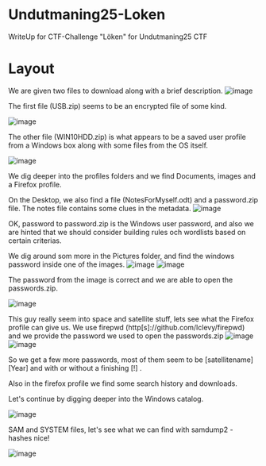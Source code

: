# Undutmaning25-Loken
WriteUp for CTF-Challenge "Löken" for Undutmaning25 CTF

# Layout
We are given two files to download along with a brief description.
![image](https://github.com/user-attachments/assets/7b4ffbe7-e032-4475-8a35-cc8588716833)

The first file (USB.zip) seems to be an encrypted file of some kind.

![image](https://github.com/user-attachments/assets/bdd058b7-3982-47ab-8003-c46a944cd169)

The other file (WIN10HDD.zip) is what appears to be a saved user profile from a Windows box along with some files from the OS itself.

![image](https://github.com/user-attachments/assets/1756f3c3-6dd3-4ffd-ab63-9b8137b765db)

We dig deeper into the profiles folders and we find Documents, images and a Firefox profile.

On the Desktop, we also find a file (NotesForMyself.odt) and a password.zip file.
The notes file contains some clues in the metadata.
![image](https://github.com/user-attachments/assets/20aafb98-96ba-4399-8071-69b476f3d685)

OK, password to password.zip is the Windows user password, and also we are hinted that we should consider building rules och wordlists based on certain criterias.

We dig around som more in the Pictures folder, and find the windows password inside one of the images.
![image](https://github.com/user-attachments/assets/f4715c5e-6677-49e4-aba0-17241a68691d)
![image](https://github.com/user-attachments/assets/d4cb52a5-9630-4005-8807-d360770abd67)

The password from the image is correct and we are able to open the passwords.zip.

![image](https://github.com/user-attachments/assets/37450028-0b1a-4bd1-909f-4410376caba4)

This guy really seem into space and satellite stuff, lets see what the Firefox profile can give us.
We use firepwd (http[s]://github.com/lclevy/firepwd) and we provide the password we used to open the passwords.zip
![image](https://github.com/user-attachments/assets/865ea073-e307-47f7-87e9-10d58d50e572)
![image](https://github.com/user-attachments/assets/aad0ab6e-2c3a-4aa7-956b-f358d3eecc5e)

So we get a few more passwords, most of them seem to be [satellitename][Year] and with or without a finishing [!] .

Also in the firefox profile we find some search history and downloads.





Let's continue by digging deeper into the Windows catalog.

![image](https://github.com/user-attachments/assets/dfc4a621-4e76-4beb-9990-057fbff12486)

SAM and SYSTEM files, let's see what we can find with samdump2 - hashes nice!

![image](https://github.com/user-attachments/assets/a602ab67-59b2-4b62-a356-6a735a13ec28)


